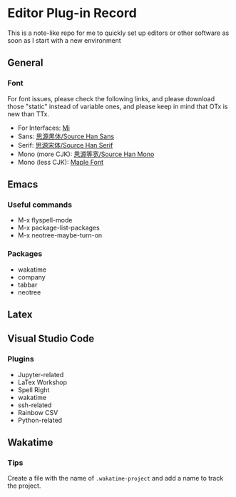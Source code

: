 # Editor Plug-in Record
This is a note-like repo for me to quickly set up editors or other software as soon as I start with a new environment
## General
### Font
For font issues, please check the following links, and please download those "static" instead of variable ones, and please keep in mind that OTx is new than TTx.
- For Interfaces: [Mi](https://hyperos.mi.com/font/en/download/)
- Sans: [思源黑体/Source Han Sans](https://github.com/adobe-fonts/source-han-sans)
- Serif: [思源宋体/Source Han Serif](https://github.com/adobe-fonts/source-han-serif)
- Mono (more CJK): [思源等宽/Source Han Mono](https://github.com/adobe-fonts/source-han-mono)
- Mono (less CJK): [Maple Font](https://github.com/subframe7536/maple-font)
## Emacs
### Useful commands
- M-x flyspell-mode
- M-x package-list-packages
- M-x neotree-maybe-turn-on
### Packages
- wakatime
- company
- tabbar
- neotree
## Latex
## Visual Studio Code
### Plugins
- Jupyter-related
- LaTex Workshop
- Spell Right
- wakatime
- ssh-related
- Rainbow CSV
- Python-related
## Wakatime
### Tips
Create a file with the name of `.wakatime-project` and add a name to track the project.